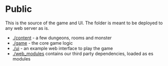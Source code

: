# Public

This is the source of the game and UI.
The folder is meant to be deployed to any web server as is.

- [./content](https://github.com/oskarrough/slaytheweb/tree/main/public/content) - a few dungeons, rooms and monster
- [./game](https://github.com/oskarrough/slaytheweb/tree/main/public/game) - the core game logic
- [./ui](https://github.com/oskarrough/slaytheweb/tree/main/public/ui) - an example web interface to play the game
- [./web_modules](https://github.com/oskarrough/slaytheweb/tree/main/public/web_modules) contains our third party dependencies, loaded as es modules
